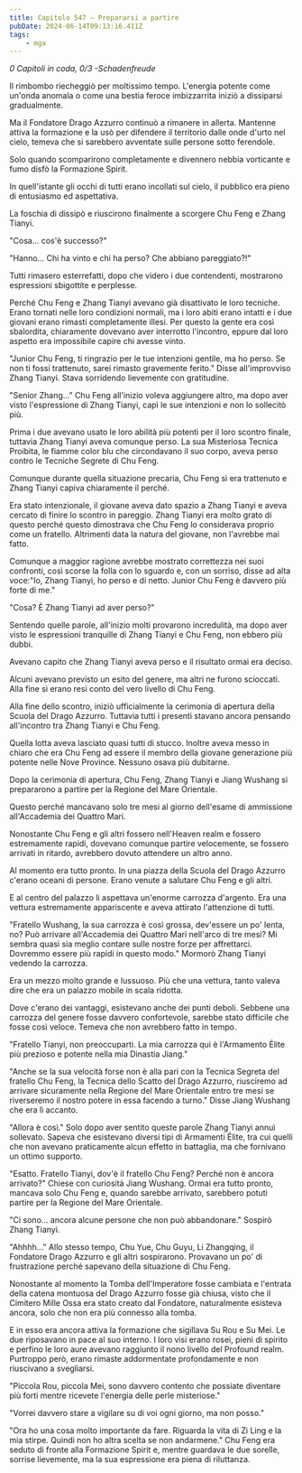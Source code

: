 ```yaml
---
title: Capitolo 547 – Prepararsi a partire
pubDate: 2024-06-14T09:13:16.411Z
tags:
    - mga
---
```



<em>0 Capitoli in coda, 0/3
-Schadenfreude</em>


Il rimbombo riecheggiò per moltissimo tempo. L'energia potente come un'onda anomala o come una bestia feroce imbizzarrita iniziò a dissiparsi gradualmente.


Ma il Fondatore Drago Azzurro continuò a rimanere in allerta. Mantenne attiva la formazione e la usò per difendere il territorio dalle onde d'urto nel cielo, temeva che si sarebbero avventate sulle persone sotto ferendole.


Solo quando scomparirono completamente e divennero nebbia vorticante e fumo disfò la Formazione Spirit.


In quell'istante gli occhi di tutti erano incollati sul cielo, il pubblico era pieno di entusiasmo ed aspettativa.


La foschia di dissipò e riuscirono finalmente a scorgere Chu Feng e Zhang Tianyi.


"Cosa... cos'è successo?"


"Hanno... Chi ha vinto e chi ha perso? Che abbiano pareggiato?!"


Tutti rimasero esterrefatti, dopo che videro i due contendenti, mostrarono espressioni sbigottite e perplesse.


Perché Chu Feng e Zhang Tianyi avevano già disattivato le loro tecniche. Erano tornati nelle loro condizioni normali, ma i loro abiti erano intatti e i due giovani erano rimasti completamente illesi. Per questo la gente era così sbalordita, chiaramente dovevano aver interrotto l'incontro, eppure dal loro aspetto era impossibile capire chi avesse vinto.


"Junior Chu Feng, ti ringrazio per le tue intenzioni gentile, ma ho perso. Se non ti fossi trattenuto, sarei rimasto gravemente ferito." Disse all'improvviso Zhang Tianyi. Stava sorridendo lievemente con gratitudine.


"Senior Zhang..." Chu Feng all'inizio voleva aggiungere altro, ma dopo aver visto l'espressione di Zhang Tianyi, capì le sue intenzioni e non lo sollecitò più.


Prima i due avevano usato le loro abilità più potenti per il loro scontro finale, tuttavia Zhang Tianyi aveva comunque perso. La sua Misteriosa Tecnica Proibita, le fiamme color blu che circondavano il suo corpo, aveva perso contro le Tecniche Segrete di Chu Feng.


Comunque durante quella situazione precaria, Chu Feng si era trattenuto e Zhang Tianyi capiva chiaramente il perché.


Era stato intenzionale, il giovane aveva dato spazio a Zhang Tianyi e aveva cercato di finire lo scontro in pareggio. Zhang Tianyi era molto grato di questo perché questo dimostrava che Chu Feng lo considerava proprio come un fratello. Altrimenti data la natura del giovane, non l'avrebbe mai fatto.


Comunque a maggior ragione avrebbe mostrato correttezza nei suoi confronti, così scorse la folla con lo sguardo e, con un sorriso, disse ad alta voce:"Io, Zhang Tianyi, ho perso e di netto. Junior Chu Feng è davvero più forte di me."


"Cosa? È Zhang Tianyi ad aver perso?"


Sentendo quelle parole, all'inizio molti provarono incredulità, ma dopo aver visto le espressioni tranquille di Zhang Tianyi e Chu Feng, non ebbero più dubbi.


Avevano capito che Zhang Tianyi aveva perso e il risultato ormai era deciso.


Alcuni avevano previsto un esito del genere, ma altri ne furono scioccati. Alla fine si erano resi conto del vero livello di Chu Feng.


Alla fine dello scontro, iniziò ufficialmente la cerimonia di apertura della Scuola del Drago Azzurro. Tuttavia tutti i presenti stavano ancora pensando all'incontro tra Zhang Tianyi e Chu Feng.


Quella lotta aveva lasciato quasi tutti di stucco. Inoltre aveva messo in chiaro che era Chu Feng ad essere il membro della giovane generazione più potente nelle Nove Province. Nessuno osava più dubitarne.


Dopo la cerimonia di apertura, Chu Feng, Zhang Tianyi e Jiang Wushang si prepararono a partire per la Regione del Mare Orientale.


Questo perché mancavano solo tre mesi al giorno dell'esame di ammissione all'Accademia dei Quattro Mari.


Nonostante Chu Feng e gli altri fossero nell'Heaven realm e fossero estremamente rapidi, dovevano comunque partire velocemente, se fossero arrivati in ritardo, avrebbero dovuto attendere un altro anno.


Al momento era tutto pronto. In una piazza della Scuola del Drago Azzurro c'erano oceani di persone. Erano venute a salutare Chu Feng e gli altri.


E al centro del palazzo li aspettava un'enorme carrozza d'argento. Era una vettura estremamente appariscente e aveva attirato l'attenzione di tutti.


"Fratello Wushang, la sua carrozza è così grossa, dev'essere un po' lenta, no? Può arrivare all'Accademia dei Quattro Mari nell'arco di tre mesi? Mi sembra quasi sia meglio contare sulle nostre forze per affrettarci. Dovremmo essere più rapidi in questo modo." Mormorò Zhang Tianyi vedendo la carrozza.


Era un mezzo molto grande e lussuoso. Più che una vettura, tanto valeva dire che era un palazzo mobile in scala ridotta.


Dove c'erano dei vantaggi, esistevano anche dei punti deboli. Sebbene una carrozza del genere fosse davvero confortevole, sarebbe stato difficile che fosse così veloce. Temeva che non avrebbero fatto in tempo.


"Fratello Tianyi, non preoccuparti. La mia carrozza qui è l'Armamento Élite più prezioso e potente nella mia Dinastia Jiang."


"Anche se la sua velocità forse non è alla pari con la Tecnica Segreta del fratello Chu Feng, la Tecnica dello Scatto del Drago Azzurro, riusciremo ad arrivare sicuramente nella Regione del Mare Orientale entro tre mesi se riverseremo il nostro potere in essa facendo a turno." Disse Jiang Wushang che era lì accanto.


"Allora è così." Solo dopo aver sentito queste parole Zhang Tianyi annuì sollevato. Sapeva che esistevano diversi tipi di Armamenti Élite, tra cui quelli che non avevano praticamente alcun effetto in battaglia, ma che fornivano un ottimo supporto.


"Esatto. Fratello Tianyi, dov'è il fratello Chu Feng? Perché non è ancora arrivato?" Chiese con curiosità Jiang Wushang. Ormai era tutto pronto, mancava solo Chu Feng e, quando sarebbe arrivato, sarebbero potuti partire per la Regione del Mare Orientale.


"Ci sono... ancora alcune persone che non può abbandonare." Sospirò Zhang Tianyi.


"Ahhhh..." Allo stesso tempo, Chu Yue, Chu Guyu, Li Zhangqing, il Fondatore Drago Azzurro e gli altri sospirarono. Provavano un po' di frustrazione perché sapevano della situazione di Chu Feng.


Nonostante al momento la Tomba dell'Imperatore fosse cambiata e l'entrata della catena montuosa del Drago Azzurro fosse già chiusa, visto che il Cimitero Mille Ossa era stato creato dal Fondatore, naturalmente esisteva ancora, solo che non era più connesso alla tomba.


E in esso era ancora attiva la formazione che sigillava Su Rou e Su Mei. Le due riposavano in pace al suo interno. I loro visi erano rosei, pieni di spirito e perfino le loro aure avevano raggiunto il nono livello del Profound realm. Purtroppo però, erano rimaste addormentate profondamente e non riuscivano a svegliarsi.


"Piccola Rou, piccola Mei, sono davvero contento che possiate diventare più forti mentre ricevete l'energia delle perle misteriose."


"Vorrei davvero stare a vigilare su di voi ogni giorno, ma non posso."


"Ora ho una cosa molto importante da fare. Riguarda la vita di Zi Ling e la mia stirpe. Quindi non ho altra scelta se non andarmene." Chu Feng era seduto di fronte alla Formazione Spirit e, mentre guardava le due sorelle, sorrise lievemente, ma la sua espressione era piena di riluttanza.
                                


                                



